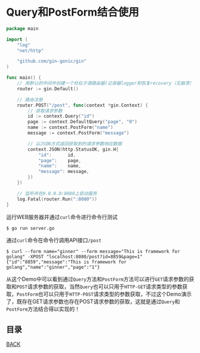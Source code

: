 # Query和PostForm结合使用

```go
package main

import (
	"log"
	"net/http"

	"github.com/gin-gonic/gin"
)

func main() {
	// 用默认的中间件创建一个杜松子酒路由器(记录器logger和恢复recovery（无崩溃）中间件)
	router := gin.Default()

	// 路由注册
	router.POST("/post", func(context *gin.Context) {
		// 获取请求参数
		id := context.Query("id")
		page := context.DefaultQuery("page", "0")
		name := context.PostForm("name")
		message := context.PostForm("message")

		// 以JSON方式返回获取到的请求参数响应数据
		context.JSON(http.StatusOK, gin.H{
			"id":      id,
			"page":    page,
			"name":    name,
			"message": message,
		})
	})

	// 监听并在0.0.0.0:8080上启动服务
	log.Fatal(router.Run(":8080"))
}
```

运行WEB服务器并通过`curl`命令进行命令行测试

```shell
$ go run server.go
```

通过`curl`命令在命令行调用API接口`/post`

```shell
$ curl --form name="ginner" --form message="This is framework for golang" -XPOST "localhost:8080/post?id=8859&page=1"
{"id":"8859","message":"This is framework for golang","name":"ginner","page":"1"} 
```

从这个Demo中可以看到通过`Query`方法和`PostForm`方法可以进行`GET`请求参数的获取和`POST`请求参数的获取，当然`Query`也可以只用于`HTTP-GET`请求类型的参数获取，`PostForm`也可以只用于`HTTP-POST`请求类型的参数获取，不过这个Demo演示了，既存在GET请求参数也存在POST请求参数的获取，这就是通过`Query`和`PostForm`方法结合得以实现的！

## 目录

[BACK](../GinUse.md)

